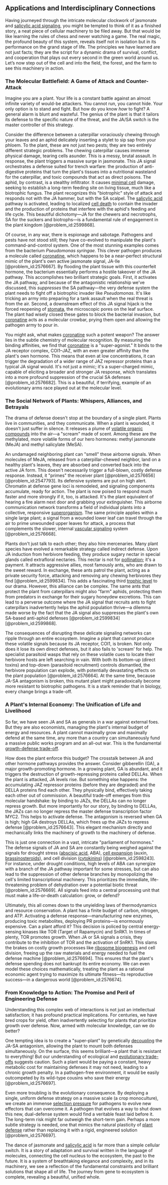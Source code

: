 ## Applications and Interdisciplinary Connections

Having journeyed through the intricate molecular clockwork of jasmonate and [salicylic acid signaling](@article_id:175399), you might be tempted to think of it as a finished story, a neat piece of cellular machinery to be filed away. But that would be like learning the rules of chess and never watching a game. The real magic, the profound beauty of this system, reveals itself not in isolation but in its performance on the grand stage of life. The principles we have learned are not just facts; they are the script for a dynamic drama of survival, conflict, and cooperation that plays out every second in the green world around us. Let’s now step out of the cell and into the field, the forest, and the farm to see this machinery in action.

### The Molecular Battlefield: A Game of Attack and Counter-Attack

Imagine you are a plant. Your life is a constant battle against an almost infinite variety of would-be attackers. You cannot run, you cannot hide. Your only option is to stand and fight. But how do you know *how* to fight? A general alarm is blunt and wasteful. The genius of the plant is that it tailors its defense to the specific nature of the threat, and the JA/SA switch is the master controller of this strategy.

Consider the difference between a caterpillar voraciously chewing through your leaves and an aphid delicately inserting a stylet to sip sap from your phloem. To the plant, these are not just two pests; they are two entirely different strategic problems. The chewing caterpillar causes immense physical damage, tearing cells asunder. This is a messy, brutal assault. In response, the plant triggers a massive surge in jasmonate. This JA signal orchestrates a defense suited for trench warfare: the production of anti-digestive proteins that turn the plant's tissues into a nutritional wasteland for the caterpillar, and toxic compounds that act as direct poisons. The aphid, by contrast, is a stealthy infiltrator. It causes [minimal cell](@article_id:189507) damage, seeking to establish a long-term feeding site on living tissue, much like a biotrophic fungus. The plant recognizes this "biotrophic" style of attack and responds not with the JA hammer, but with the SA scalpel. The [salicylic acid](@article_id:155889) pathway is activated, leading to localized [cell death](@article_id:168719) to contain the invader and the production of proteins that interfere with the aphid's feeding and life cycle. This beautiful dichotomy—JA for the chewers and necrotrophs, SA for the suckers and biotrophs—is a fundamental rule of engagement in the plant kingdom [@problem_id:2599868].

Of course, in any war, there is espionage and sabotage. Pathogens and pests have not stood still; they have co-evolved to manipulate the plant's command-and-control system. One of the most stunning examples comes from the bacterium *Pseudomonas syringae*. This clever pathogen produces a molecule called [coronatine](@article_id:162701), which happens to be a near-perfect structural mimic of the plant's own active jasmonate signal, JA-Ile [@problem_id:2576667]. By flooding the plant tissue with this counterfeit hormone, the bacterium essentially performs a hostile takeover of the JA pathway. This accomplishes two brilliant strategic goals. First, it activates the JA pathway, and because of the antagonistic relationship we've discussed, this *suppresses* the SA pathway—the very defense system the plant needs to fight off a biotrophic invader like *Pseudomonas*. It's like tricking an army into preparing for a tank assault when the real threat is from the air. Second, a downstream effect of this JA signal hijack is the forced reopening of [stomata](@article_id:144521), the microscopic pores on the leaf surface. The plant had wisely closed these gates to block the bacterial invasion, but [coronatine](@article_id:162701) acts as a molecular crowbar, prying them open and allowing the pathogen army to pour in.

You might ask, what makes [coronatine](@article_id:162701) such a potent weapon? The answer lies in the subtle chemistry of molecular recognition. By measuring the binding affinities, we find that [coronatine](@article_id:162701) is a "super-agonist." It binds to the JA receptor complex, COI1–JAZ, with an even greater affinity than the plant's own hormone. This means that even at low concentrations, it can trigger the degradation of a wider range of JAZ repressor proteins than a typical JA signal would. It's not just a mimic; it's a super-charged mimic, capable of eliciting a broader and stronger JA response, which translates into a more profound suppression of the crucial SA defenses [@problem_id:2576682]. This is a beautiful, if terrifying, example of an evolutionary arms race played out at the molecular level.

### The Social Network of Plants: Whispers, Alliances, and Betrayals

The drama of defense doesn't stop at the boundary of a single plant. Plants live in communities, and they communicate. When a plant is wounded, it doesn't just suffer in silence. It releases a plume of [volatile organic compounds](@article_id:173004) into the air—a "scream" made of scent. Among these are the methylated, more volatile forms of our hero hormones: methyl jasmonate (MeJA) and methyl salicylate (MeSA).

An undamaged neighboring plant can "smell" these airborne signals. When molecules of MeJA, released from a caterpillar-chewed neighbor, land on a healthy plant's leaves, they are absorbed and converted back into the active JA form. This doesn't necessarily trigger a full-blown, costly defense response. Instead, it "primes" the receiver plant [@problem_id:2576656] [@problem_id:2547793]. Its defensive systems are put on high alert. Chromatin at defense gene loci is remodeled, and signaling components accumulate, ready for action. The plant is now poised to respond much faster and more strongly if it, too, is attacked. It's the plant equivalent of hearing a fire alarm next door and grabbing your extinguisher. This airborne communication network transforms a field of individual plants into a collective, responsive [superorganism](@article_id:145477). The same principle applies within a single large plant; a signal from a wounded lower leaf can travel through the air to prime unwounded upper leaves for attack, a process that complements the slower, internal [vascular signaling](@article_id:152406) system [@problem_id:2576668].

Plants don't just talk to each other; they also hire mercenaries. Many plant species have evolved a remarkable strategy called indirect defense. Upon JA induction from herbivore feeding, they produce sugary nectar in special glands called extrafloral nectaries. This nectar is not for [pollination](@article_id:140171); it's a payment. It attracts aggressive allies, most famously ants, who are drawn to the sweet reward. In exchange, these ants patrol the plant, acting as a private security force, attacking and removing any chewing herbivores they find [@problem_id:2599834]. This adds a fascinating third [trophic level](@article_id:188930) to our drama. However, this alliance can be complex. The same ants that protect the plant from caterpillars might also "farm" aphids, protecting them from predators in exchange for their sugary honeydew excretions. This can lead to a perverse outcome where the JA signal that recruits ants to fight caterpillars inadvertently helps the aphid population thrive—a dilemma made worse by the fact that the JA signal also suppresses the plant's own SA-based anti-aphid defenses [@problem_id:2599834] [@problem_id:2599868].

The consequences of disrupting these delicate signaling networks can ripple through an entire ecosystem. Imagine a plant that cannot produce these volatile signals because its JA receptor, COI1, is broken. Not only does it lose its own direct defenses, but it also fails to 'scream' for help. The specialist parasitoid wasps that rely on these volatile cues to locate their herbivore hosts are left searching in vain. With both its bottom-up (direct toxins) and top-down (parasitoid recruitment) controls dismantled, the herbivore population can explode, with potentially devastating effects on the plant population [@problem_id:2576664]. At the same time, because JA-SA antagonism is broken, this mutant plant might paradoxically become more resistant to biotrophic pathogens. It is a stark reminder that in biology, every change brings a trade-off.

### A Plant's Internal Economy: The Unification of Life and Livelihood

So far, we have seen JA and SA as generals in a war against external foes. But they are also economists, managing the plant's internal budget of energy and resources. A plant cannot maximally grow and maximally defend at the same time, any more than a country can simultaneously fund a massive public works program and an all-out war. This is the fundamental [growth-defense trade-off](@article_id:155947).

How does the plant enforce this budget? The crosstalk between JA and other hormone pathways provides the answer. Consider gibberellin (GA), a major growth-promoting hormone. In a growing plant, GA is abundant, and it triggers the destruction of growth-repressing proteins called DELLAs. When the plant is attacked, JA levels rise. But something else happens: the accumulating JAZ repressor proteins (before they are degraded) and the DELLA proteins find each other. They physically bind, effectively taking each other out of commission. A beautiful trade-off emerges from this molecular handshake: by binding to JAZs, the DELLAs can no longer repress growth. But more importantly for our story, by binding to DELLAs, the JAZs can no longer repress the master defense transcription factor MYC2. This helps to activate defense. The antagonism is reversed when GA is high; high GA destroys DELLAs, which frees up the JAZs to repress defense [@problem_id:2576643]. This elegant mechanism directly and mechanically links the machinery of growth to the machinery of defense.

This is just one connection in a vast, intricate "parliament of hormones." The defense signals of JA and SA are constantly being weighed against the signals for drought stress ([abscisic acid](@article_id:149446), ABA), [cell expansion](@article_id:165518) (auxin, [brassinosteroids](@article_id:173478)), and cell division ([cytokinins](@article_id:149274)) [@problem_id:2598243]. For instance, under drought conditions, high levels of ABA can synergize with a branch of the JA pathway important for some stresses, but can also lead to the suppression of other defense branches by monopolizing the cell's limited transcriptional machinery. This prioritizes the immediate, life-threatening problem of dehydration over a potential biotic threat [@problem_id:2576669]. All signals feed into a central processing unit that must make a life-or-death calculation: grow, or defend?

Ultimately, this all comes down to the unyielding laws of thermodynamics and resource conservation. A plant has a finite budget of carbon, nitrogen, and ATP. Activating a defense response—manufacturing new enzymes, producing toxic metabolites, deploying PR proteins—is enormously expensive. Can a plant afford it? This decision is policed by central energy-sensing kinases like TOR (Target of Rapamycin) and SnRK1. In times of plenty, TOR promotes growth. When JA or SA signals a crisis, they contribute to the inhibition of TOR and the activation of SnRK1. This slams the brakes on costly growth processes like [ribosome biogenesis](@article_id:174725) and cell division, freeing up the raw materials and energy needed to fuel the defense machine [@problem_id:2576694]. This ensures that the plant's defense spending does not bankrupt its entire economy. We can even model these choices mathematically, treating the plant as a rational economic agent trying to maximize its ultimate fitness—its reproductive success—in a dangerous world [@problem_id:2576674].

### From Knowledge to Action: The Promise and Peril of Engineering Defense

Understanding this complex web of interactions is not just an intellectual satisfaction; it has profound practical implications. For centuries, we have bred crops for yield, often inadvertently selecting for plants that prioritize growth over defense. Now, armed with molecular knowledge, can we do better?

One tempting idea is to create a "super-plant" by genetically [decoupling](@article_id:160396) the JA-SA antagonism, allowing the plant to mount both defenses simultaneously. On the surface, this seems brilliant—a plant that is resistant to everything! But our understanding of ecological and [evolutionary trade-offs](@article_id:152673) suggests caution. Such a plant would be paying a constant, heavy metabolic cost for maintaining defenses it may not need, leading to a chronic growth penalty. In a pathogen-free environment, it would be easily outcompeted by its wild-type cousins who save their energy [@problem_id:2576697].

Even more troubling is the evolutionary consequence. By deploying a single, uniform defense strategy on a massive scale (a crop monoculture), we create an immense [selection pressure](@article_id:179981) for pathogens to evolve new effectors that can overcome it. A pathogen that evolves a way to shut down this new, dual-defense system would find a veritable feast laid before it. The long-term risk might far outweigh the short-term gain. Perhaps a more subtle strategy is needed, one that mimics the natural plasticity of [plant defense](@article_id:153275) rather than replacing it with a rigid, engineered solution [@problem_id:2576697].

The dance of jasmonate and [salicylic acid](@article_id:155889) is far more than a simple cellular switch. It is a story of adaptation and survival written in the language of molecules, connecting the cell nucleus to the ecosystem, the past to the future. It is a system of breathtaking elegance and complexity, and in its machinery, we see a reflection of the fundamental constraints and brilliant solutions that shape all of life. The journey from gene to ecosystem is complete, revealing a beautiful, unified whole.